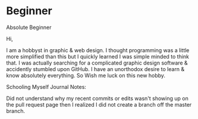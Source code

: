 # Beginner
Absolute Beginner

Hi,

I am a hobbyst in graphic & web design. I thought programming was a little more simplified than this but I quickly learned I was simple minded to think that. I was actually searching for a complicated graphic design software & accidently stumbled upon GitHub. I have an unorthodox desire to learn & know absolutely everything. So Wish me luck on this new hobby.

Schooling Myself Journal Notes:

Did not understand why my recent commits or edits wasn't showing up on the pull request page then I realized I did not create a branch off the master branch.
